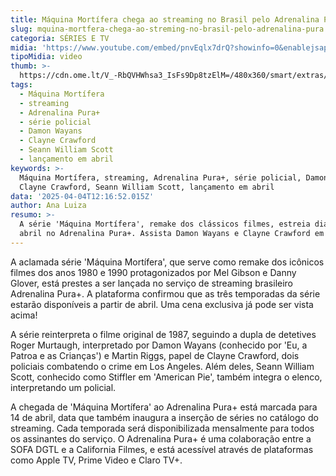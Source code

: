 ```yaml
---
title: Máquina Mortífera chega ao streaming no Brasil pelo Adrenalina Pura+
slug: mquina-mortfera-chega-ao-streming-no-brasil-pelo-adrenalina-pura
categoria: SÉRIES E TV
midia: 'https://www.youtube.com/embed/pnvEqlx7drQ?showinfo=0&enablejsapi=1'
tipoMidia: video
thumb: >-
  https://cdn.ome.lt/V_-RbQVHWhsa3_IsFs9Dp8tzElM=/480x360/smart/extras/conteudos/maquina-mortifera.webp
tags:
  - Máquina Mortífera
  - streaming
  - Adrenalina Pura+
  - série policial
  - Damon Wayans
  - Clayne Crawford
  - Seann William Scott
  - lançamento em abril
keywords: >-
  Máquina Mortífera, streaming, Adrenalina Pura+, série policial, Damon Wayans,
  Clayne Crawford, Seann William Scott, lançamento em abril
data: '2025-04-04T12:16:52.015Z'
author: Ana Luiza
resumo: >-
  A série 'Máquina Mortífera', remake dos clássicos filmes, estreia dia 14 de
  abril no Adrenalina Pura+. Assista Damon Wayans e Clayne Crawford em ação!
---
```


A aclamada série 'Máquina Mortífera', que serve como remake dos icônicos filmes dos anos 1980 e 1990 protagonizados por Mel Gibson e Danny Glover, está prestes a ser lançada no serviço de streaming brasileiro Adrenalina Pura+. A plataforma confirmou que as três temporadas da série estarão disponíveis a partir de abril. Uma cena exclusiva já pode ser vista acima!

A série reinterpreta o filme original de 1987, seguindo a dupla de detetives Roger Murtaugh, interpretado por Damon Wayans (conhecido por 'Eu, a Patroa e as Crianças') e Martin Riggs, papel de Clayne Crawford, dois policiais combatendo o crime em Los Angeles. Além deles, Seann William Scott, conhecido como Stiffler em 'American Pie', também integra o elenco, interpretando um policial.

A chegada de 'Máquina Mortífera' ao Adrenalina Pura+ está marcada para 14 de abril, data que também inaugura a inserção de séries no catálogo do streaming. Cada temporada será disponibilizada mensalmente para todos os assinantes do serviço. O Adrenalina Pura+ é uma colaboração entre a SOFA DGTL e a California Filmes, e está acessível através de plataformas como Apple TV, Prime Video e Claro TV+.
